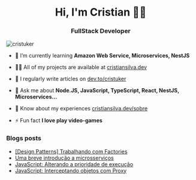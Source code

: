 <h1 align="center">Hi, I'm Cristian 🤘🏾</h1>
<h3 align="center">FullStack Developer</h3>

<p align="left"> <img src="https://komarev.com/ghpvc/?username=cristuker&label=Profile%20views&color=0e75b6&style=flat" alt="cristuker" /> </p>

- 🌱 I’m currently learning **Amazon Web Service, Microservices, NestJS**

- 👨‍💻 All of my projects are available at [cristiansilva.dev](cristiansilva.dev)

- 📝 I regularly write articles on [dev.to/cristuker](dev.to/cristuker)

- 💬 Ask me about **Node.JS, JavaScript, TypeScript, React, NestJS, Microservices...**

- 📄 Know about my experiences [cristiansilva.dev/sobre](cristiansilva.dev/sobre)

- ⚡ Fun fact **I love play video-games**

### Blogs posts
<!-- BLOG-POST-LIST:START -->
- [[Design Patterns] Trabalhando com Factories](https://dev.to/cristuker/design-patterns-trabalhando-com-factories-51hi)
- [Uma breve introdução a microsserviços](https://dev.to/cristuker/arquitetura-uma-breve-introducao-a-microsservicos-4alj)
- [JavaScript: Alterando a prioridade de execução](https://dev.to/cristuker/javascript-alterando-a-prioridade-de-execucao-472p)
- [JavaScript: Interceptando objetos com Proxy](https://dev.to/cristuker/javascript-interceptando-objetos-com-proxy-17bm)
<!-- BLOG-POST-LIST:END -->



